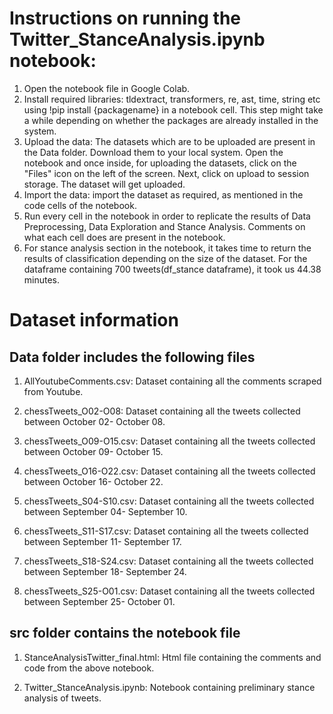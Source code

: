 # Instructions on running the Twitter_StanceAnalysis.ipynb notebook:

1) Open the notebook file in Google Colab.
2) Install required libraries: tldextract, transformers, re, ast, time, string etc using !pip install {packagename} in a notebook cell.
This step might take a while depending on whether the packages are already installed in the system.
3) Upload the data: The datasets which are to be uploaded are present in the Data folder. Download them to your local system.
Open the notebook and once inside, for uploading the datasets, click on the "Files" icon on the left of the screen. Next, click on upload to session storage.
The dataset will get uploaded.
3) Import the data: import the dataset as required, as mentioned in the code cells of the notebook. 
4) Run every cell in the notebook in order to replicate the results of Data Preprocessing, Data Exploration and Stance Analysis. 
Comments on what each cell does are present in the notebook.
5) For stance analysis section in the notebook, it takes time to return the results of classification depending on the size of the dataset.
For the dataframe containing 700 tweets(df_stance dataframe), it took us 44.38 minutes. 

# Dataset information
## Data folder includes the following files
1) AllYoutubeComments.csv:
Dataset containing all the comments scraped from Youtube.

2) chessTweets_O02-O08:
Dataset containing all the tweets collected between October 02- October 08.

3) chessTweets_O09-O15.csv:
Dataset containing all the tweets collected between October 09- October 15.

4) chessTweets_O16-O22.csv:
Dataset containing all the tweets collected between October 16- October 22.

5) chessTweets_S04-S10.csv:
Dataset containing all the tweets collected between September 04- September 10.

6) chessTweets_S11-S17.csv:
Dataset containing all the tweets collected between September 11- September 17.

7) chessTweets_S18-S24.csv:
Dataset containing all the tweets collected between September 18- September 24.

8) chessTweets_S25-O01.csv:
Dataset containing all the tweets collected between September 25- October 01.

## src folder contains the notebook file

1) StanceAnalysisTwitter_final.html:
Html file containing the comments and code from the above notebook.

2) Twitter_StanceAnalysis.ipynb: 
Notebook containing preliminary stance analysis of tweets.

